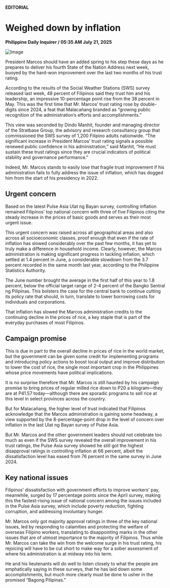 **EDITORIAL**

# Weighed down by inflation

****Philippine Daily Inquirer / 05:35 AM July 21, 2025****

![Image](https://raw.githubusercontent.com/github-jl14/scrapy_api/refs/heads/main/images/editorial07212025.png)

President Marcos should have an added spring to his step these days as he prepares to deliver his fourth State of the Nation Address next week, buoyed by the hard-won improvement over the last two months of his trust rating.

According to the results of the Social Weather Stations (SWS) survey released last week, 48 percent of Filipinos said they trust him and his leadership, an impressive 10-percentage point rise from the 38 percent in May. This was the first time that Mr. Marcos’ trust rating rose by double-digits since 2024, a feat that Malacañang branded as “growing public recognition of the administration’s efforts and accomplishments.”

This view was seconded by Dindo Manhit, founder and managing director of the Stratbase Group, the advisory and research consultancy group that commissioned the SWS survey of 1,200 Filipino adults nationwide. “The significant increase in President Marcos’ trust rating signals a possible renewed public confidence in his administration,” said Manhit, “He must sustain these trust ratings since they are crucial indicators of political stability and governance performance.”

Indeed, Mr. Marcos stands to easily lose that fragile trust improvement if his administration fails to fully address the issue of inflation, which has dogged him from the start of his presidency in 2022. 

## Urgent concern

Based on the latest Pulse Asia Ulat ng Bayan survey, controlling inflation remained Filipinos’ top national concern with three of five Filipinos citing the steady increase in the prices of basic goods and serves as their most urgent issue.

This urgent concern was raised across all geographical areas and also across all socioeconomic classes, proof enough that even if the rate of inflation has slowed considerably over the past few months, it has yet to truly make a difference in household income. Clearly, however, the Marcos administration is making significant progress in tackling inflation, which settled at 1.4 percent in June, a considerable slowdown from the 3.7 percent recorded in the same month last year, according to the Philippine Statistics Authority.

The June number brought the average in the first half of this year to 1.8 percent, below the official target range of 2-4 percent of the Bangko Sentral ng Pilipinas. This bolsters the case for the central bank to continue cutting its policy rate that should, in turn, translate to lower borrowing costs for individuals and corporations.

That inflation has slowed the Marcos administration credits to the continuing decline in the prices of rice, a key staple that is part of the everyday purchases of most Filipinos.

## Campaign promise

This is due in part to the overall decline in prices of rice in the world market, but the government can be given some credit for implementing programs and introducing policy actions to boost local output and improve distribution to lower the cost of rice, the single most important crop in the Philippines whose price movements have political implications.

It is no surprise therefore that Mr. Marcos is still haunted by his campaign promise to bring prices of regular milled rice down to P20 a kilogram—they are at P41.57 today—although there are sporadic programs to sell rice at this level in select provinces across the country.

But for Malacañang, the higher level of trust indicated that Filipinos acknowledge that the Marcos administration is gaining some headway, a view supported by the 8-percentage-point drop in the level of concern over inflation in the last Ulat ng Bayan survey of Pulse Asia.

But Mr. Marcos and the other government leaders should not celebrate too much as even if the SWS survey revealed the overall improvement in his trust ratings, the Pulse Asia survey showed he still got the highest disapproval ratings in controlling inflation at 66 percent, albeit the dissatisfaction level has eased from 76 percent in the same survey in June 2024.

## Key national issues

Filipinos’ dissatisfaction with government efforts to improve workers’ pay, meanwhile, surged by 17 percentage points since the April survey, making this the fastest-rising issue of national concern among the issues included in the Pulse Asia survey, which include poverty reduction, fighting corruption, and addressing involuntary hunger.

Mr. Marcos only got majority approval ratings in three of the key national issues, led by responding to calamities and protecting the welfare of overseas Filipino workers, translating to disappointing marks in the other issues that are of utmost importance to the majority of Filipinos. Thus while Mr. Marcos can take the win from the welcome surge in his trust rating, his rejoicing will have to be cut short to make way for a sober assessment of where his administration is at midway into his term.

He and his lieutenants will do well to listen closely to what the people are emphatically saying in these surveys, that he has laid down some accomplishments, but much more clearly must be done to usher in the promised “Bagong Pilipinas.”